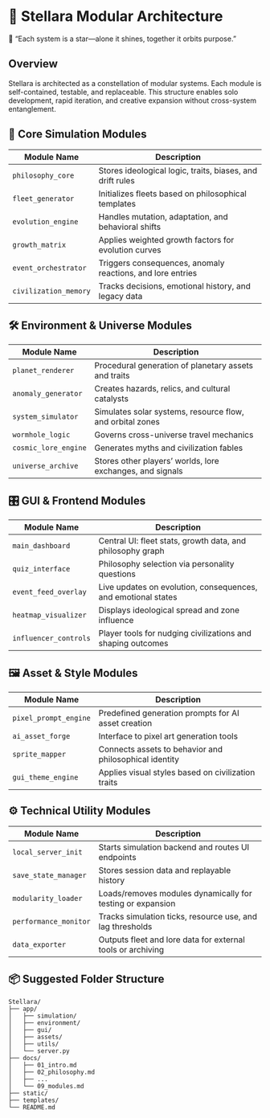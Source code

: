 # 🧩 Stellara Modular Architecture

 “Each system is a star—alone it shines, together it orbits purpose.”

## Overview

Stellara is architected as a constellation of modular systems. Each module is self-contained, testable, and replaceable. This structure enables solo development, rapid iteration, and creative expansion without cross-system entanglement.

## 🧬 Core Simulation Modules

| Module Name         | Description                                                 |
|---------------------|-------------------------------------------------------------|
| `philosophy_core`   | Stores ideological logic, traits, biases, and drift rules   |
| `fleet_generator`   | Initializes fleets based on philosophical templates         |
| `evolution_engine`  | Handles mutation, adaptation, and behavioral shifts         |
| `growth_matrix`     | Applies weighted growth factors for evolution curves        |
| `event_orchestrator`| Triggers consequences, anomaly reactions, and lore entries  |
| `civilization_memory` | Tracks decisions, emotional history, and legacy data     |

## 🛠️ Environment & Universe Modules

| Module Name         | Description                                                 |
|---------------------|-------------------------------------------------------------|
| `planet_renderer`   | Procedural generation of planetary assets and traits        |
| `anomaly_generator` | Creates hazards, relics, and cultural catalysts             |
| `system_simulator`  | Simulates solar systems, resource flow, and orbital zones   |
| `wormhole_logic`    | Governs cross-universe travel mechanics                     |
| `cosmic_lore_engine`| Generates myths and civilization fables                     |
| `universe_archive`  | Stores other players’ worlds, lore exchanges, and signals   |

## 🎛️ GUI & Frontend Modules

| Module Name         | Description                                                 |
|---------------------|-------------------------------------------------------------|
| `main_dashboard`    | Central UI: fleet stats, growth data, and philosophy graph  |
| `quiz_interface`    | Philosophy selection via personality questions              |
| `event_feed_overlay`| Live updates on evolution, consequences, and emotional states |
| `heatmap_visualizer`| Displays ideological spread and zone influence              |
| `influencer_controls`| Player tools for nudging civilizations and shaping outcomes|

## 🖼️ Asset & Style Modules

| Module Name         | Description                                                 |
|---------------------|-------------------------------------------------------------|
| `pixel_prompt_engine`| Predefined generation prompts for AI asset creation        |
| `ai_asset_forge`    | Interface to pixel art generation tools                     |
| `sprite_mapper`     | Connects assets to behavior and philosophical identity      |
| `gui_theme_engine`  | Applies visual styles based on civilization traits          |

## ⚙️ Technical Utility Modules

| Module Name         | Description                                                 |
|---------------------|-------------------------------------------------------------|
| `local_server_init` | Starts simulation backend and routes UI endpoints           |
| `save_state_manager`| Stores session data and replayable history                  |
| `modularity_loader` | Loads/removes modules dynamically for testing or expansion  |
| `performance_monitor`| Tracks simulation ticks, resource use, and lag thresholds  |
| `data_exporter`     | Outputs fleet and lore data for external tools or archiving |

## 📦 Suggested Folder Structure

```text
Stellara/
├── app/
│   ├── simulation/
│   ├── environment/
│   ├── gui/
│   ├── assets/
│   ├── utils/
│   └── server.py
├── docs/
│   ├── 01_intro.md
│   ├── 02_philosophy.md
│   ├── ...
│   └── 09_modules.md
├── static/
├── templates/
└── README.md

